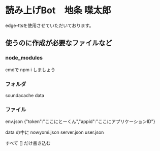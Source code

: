 # 読み上げBot　地条 喋太郎

edge-ttsを使用させていただいております。

## 使うのに作成が必要なファイルなど

### node_modules

cmdで npm i しましょう

### フォルダ

soundacache
data

### ファイル

env.json   {"token":"ここにとーくん","appid":"ここにアプリケーションID"}

data の中に
nowyomi.json
server.json
user.json

すべて [] だけ書き込む